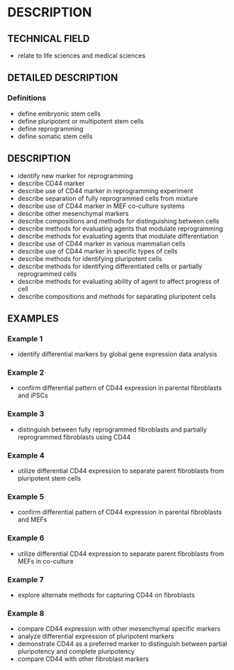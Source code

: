 # DESCRIPTION

## TECHNICAL FIELD

- relate to life sciences and medical sciences

## DETAILED DESCRIPTION

### Definitions

- define embryonic stem cells
- define pluripotent or multipotent stem cells
- define reprogramming
- define somatic stem cells

## DESCRIPTION

- identify new marker for reprogramming
- describe CD44 marker
- describe use of CD44 marker in reprogramming experiment
- describe separation of fully reprogrammed cells from mixture
- describe use of CD44 marker in MEF co-culture systems
- describe other mesenchymal markers
- describe compositions and methods for distinguishing between cells
- describe methods for evaluating agents that modulate reprogramming
- describe methods for evaluating agents that modulate differentiation
- describe use of CD44 marker in various mammalian cells
- describe use of CD44 marker in specific types of cells
- describe methods for identifying pluripotent cells
- describe methods for identifying differentiated cells or partially reprogrammed cells
- describe methods for evaluating ability of agent to affect progress of cell
- describe compositions and methods for separating pluripotent cells

## EXAMPLES

### Example 1

- identify differential markers by global gene expression data analysis

### Example 2

- confirm differential pattern of CD44 expression in parental fibroblasts and iPSCs

### Example 3

- distinguish between fully reprogrammed fibroblasts and partially reprogrammed fibroblasts using CD44

### Example 4

- utilize differential CD44 expression to separate parent fibroblasts from pluripotent stem cells

### Example 5

- confirm differential pattern of CD44 expression in parental fibroblasts and MEFs

### Example 6

- utilize differential CD44 expression to separate parent fibroblasts from MEFs in co-culture

### Example 7

- explore alternate methods for capturing CD44 on fibroblasts

### Example 8

- compare CD44 expression with other mesenchymal specific markers
- analyze differential expression of pluripotent markers
- demonstrate CD44 as a preferred marker to distinguish between partial pluripotency and complete pluripotency
- compare CD44 with other fibroblast markers

